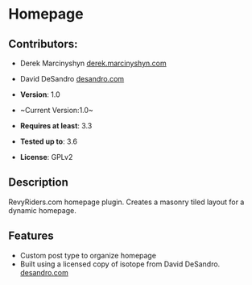 # Homepage

## Contributors:

* Derek Marcinyshyn [derek.marcinyshyn.com](http://derek.marcinyshyn.com)
* David DeSandro [desandro.com](http://desandro.com)

* **Version**: 1.0
* ~Current Version:1.0~
* **Requires at least**: 3.3
* **Tested up to**: 3.6
* **License**: GPLv2

## Description

RevyRiders.com homepage plugin. Creates a masonry tiled layout for a dynamic homepage.

## Features

* Custom post type to organize homepage
* Built using a licensed copy of isotope from David DeSandro. [desandro.com](http://desandro.com)